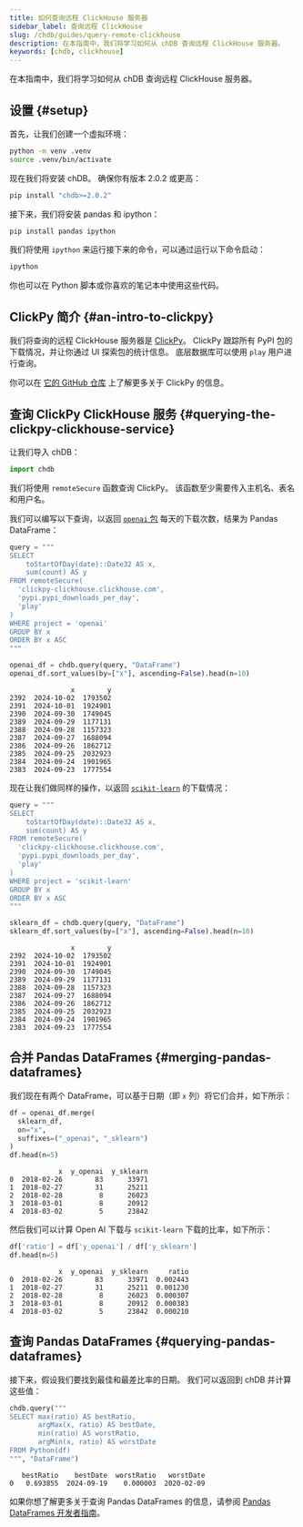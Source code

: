```yaml
---
title: 如何查询远程 ClickHouse 服务器
sidebar_label: 查询远程 ClickHouse
slug: /chdb/guides/query-remote-clickhouse
description: 在本指南中，我们将学习如何从 chDB 查询远程 ClickHouse 服务器。
keywords: [chdb, clickhouse]
---
```


在本指南中，我们将学习如何从 chDB 查询远程 ClickHouse 服务器。

## 设置 {#setup}

首先，让我们创建一个虚拟环境：

```bash
python -m venv .venv
source .venv/bin/activate
```

现在我们将安装 chDB。
确保你有版本 2.0.2 或更高：

```bash
pip install "chdb>=2.0.2"
```

接下来，我们将安装 pandas 和 ipython：

```bash
pip install pandas ipython
```

我们将使用 `ipython` 来运行接下来的命令，可以通过运行以下命令启动：

```bash
ipython
```

你也可以在 Python 脚本或你喜欢的笔记本中使用这些代码。

## ClickPy 简介 {#an-intro-to-clickpy}

我们将查询的远程 ClickHouse 服务器是 [ClickPy](https://clickpy.clickhouse.com)。
ClickPy 跟踪所有 PyPI 包的下载情况，并让你通过 UI 探索包的统计信息。
底层数据库可以使用 `play` 用户进行查询。

你可以在 [它的 GitHub 仓库](https://github.com/ClickHouse/clickpy) 上了解更多关于 ClickPy 的信息。

## 查询 ClickPy ClickHouse 服务 {#querying-the-clickpy-clickhouse-service}

让我们导入 chDB：

```python
import chdb
```

我们将使用 `remoteSecure` 函数查询 ClickPy。
该函数至少需要传入主机名、表名和用户名。

我们可以编写以下查询，以返回 [`openai` 包](https://clickpy.clickhouse.com/dashboard/openai) 每天的下载次数，结果为 Pandas DataFrame：

```python
query = """
SELECT
    toStartOfDay(date)::Date32 AS x,
    sum(count) AS y
FROM remoteSecure(
  'clickpy-clickhouse.clickhouse.com', 
  'pypi.pypi_downloads_per_day', 
  'play'
)
WHERE project = 'openai'
GROUP BY x
ORDER BY x ASC
"""

openai_df = chdb.query(query, "DataFrame")
openai_df.sort_values(by=["x"], ascending=False).head(n=10)
```

```text
               x        y
2392  2024-10-02  1793502
2391  2024-10-01  1924901
2390  2024-09-30  1749045
2389  2024-09-29  1177131
2388  2024-09-28  1157323
2387  2024-09-27  1688094
2386  2024-09-26  1862712
2385  2024-09-25  2032923
2384  2024-09-24  1901965
2383  2024-09-23  1777554
```

现在让我们做同样的操作，以返回 [`scikit-learn`](https://clickpy.clickhouse.com/dashboard/scikit-learn) 的下载情况：

```python
query = """
SELECT
    toStartOfDay(date)::Date32 AS x,
    sum(count) AS y
FROM remoteSecure(
  'clickpy-clickhouse.clickhouse.com', 
  'pypi.pypi_downloads_per_day', 
  'play'
)
WHERE project = 'scikit-learn'
GROUP BY x
ORDER BY x ASC
"""

sklearn_df = chdb.query(query, "DataFrame")
sklearn_df.sort_values(by=["x"], ascending=False).head(n=10)
```

```text
               x        y
2392  2024-10-02  1793502
2391  2024-10-01  1924901
2390  2024-09-30  1749045
2389  2024-09-29  1177131
2388  2024-09-28  1157323
2387  2024-09-27  1688094
2386  2024-09-26  1862712
2385  2024-09-25  2032923
2384  2024-09-24  1901965
2383  2024-09-23  1777554
```

## 合并 Pandas DataFrames {#merging-pandas-dataframes}

我们现在有两个 DataFrame，可以基于日期（即 `x` 列）将它们合并，如下所示：

```python
df = openai_df.merge(
  sklearn_df, 
  on="x", 
  suffixes=("_openai", "_sklearn")
)
df.head(n=5)
```

```text
            x  y_openai  y_sklearn
0  2018-02-26        83      33971
1  2018-02-27        31      25211
2  2018-02-28         8      26023
3  2018-03-01         8      20912
4  2018-03-02         5      23842
```

然后我们可以计算 Open AI 下载与 `scikit-learn` 下载的比率，如下所示：

```python
df['ratio'] = df['y_openai'] / df['y_sklearn']
df.head(n=5)
```

```text
            x  y_openai  y_sklearn     ratio
0  2018-02-26        83      33971  0.002443
1  2018-02-27        31      25211  0.001230
2  2018-02-28         8      26023  0.000307
3  2018-03-01         8      20912  0.000383
4  2018-03-02         5      23842  0.000210
```

## 查询 Pandas DataFrames {#querying-pandas-dataframes}

接下来，假设我们要找到最佳和最差比率的日期。
我们可以返回到 chDB 并计算这些值：

```python
chdb.query("""
SELECT max(ratio) AS bestRatio,
       argMax(x, ratio) AS bestDate,
       min(ratio) AS worstRatio,
       argMin(x, ratio) AS worstDate
FROM Python(df)
""", "DataFrame")
```

```text
   bestRatio    bestDate  worstRatio   worstDate
0   0.693855  2024-09-19    0.000003  2020-02-09
```

如果你想了解更多关于查询 Pandas DataFrames 的信息，请参阅 [Pandas DataFrames 开发者指南](querying-pandas.md)。
